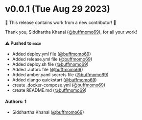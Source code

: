 # v0.0.1 (Tue Aug 29 2023)

:tada: This release contains work from a new contributor! :tada:

Thank you, Siddhartha Khanal ([@buffmomo69](https://github.com/buffmomo69)), for all your work!

#### ⚠️ Pushed to `main`

- Added deploy.yml file ([@buffmomo69](https://github.com/buffmomo69))
- Added release.yml file ([@buffmomo69](https://github.com/buffmomo69))
- Added deploy.sh file ([@buffmomo69](https://github.com/buffmomo69))
- Added .autorc file ([@buffmomo69](https://github.com/buffmomo69))
- Added amber.yaml secrets file ([@buffmomo69](https://github.com/buffmomo69))
- Added django quickstart ([@buffmomo69](https://github.com/buffmomo69))
- create .docker-compose.yml ([@buffmomo69](https://github.com/buffmomo69))
- create README.md ([@buffmomo69](https://github.com/buffmomo69))

#### Authors: 1

- Siddhartha Khanal ([@buffmomo69](https://github.com/buffmomo69))
